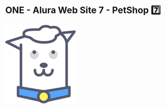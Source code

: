 # ONE - Alura Web Site 7 - PetShop 7️⃣

![NPM](https://github.com/jhonncamarg0/ONE-Web-7-PetShop/blob/main/assets/img/doguito.svg)
